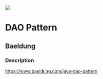 ![](https://github.com/Lylio/image-repo/blob/master/logos/java.png?raw=true)
# DAO Pattern
## Baeldung

### Description
https://www.baeldung.com/java-dao-pattern

